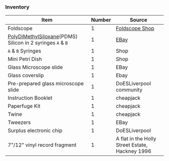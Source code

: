 ### Inventory 


Item|Number|Source
---|---|---
Foldscope|1|[Foldscope Shop](https://www.foldscope.com/)
[PolyDiMethylSiloxane](https://en.wikipedia.org/wiki/Polydimethylsiloxane)(PDMS) Silicon in 2 syringes `A` & `B`|1|[EBay](https://en.wikipedia.org/wiki/Polydimethylsiloxane)
`A` & `B` Syringes|1|Shop
Mini Petri Dish|1|Shop
Glass Microscope slide|1|EBay
Glass coverslip|1|Ebay
Pre-prepared glass microscope slide|1|DoESLiverpool community
Instruction Booklet|1|cheapjack
Paperfuge Kit|1|cheapjack
Twine|1|cheapjack
Tweezers|1|EBay
Surplus electronic chip|1|DoESLiverpool
7"/12" vinyl record fragment|1|A flat in the Holly Street Estate, Hackney 1996
